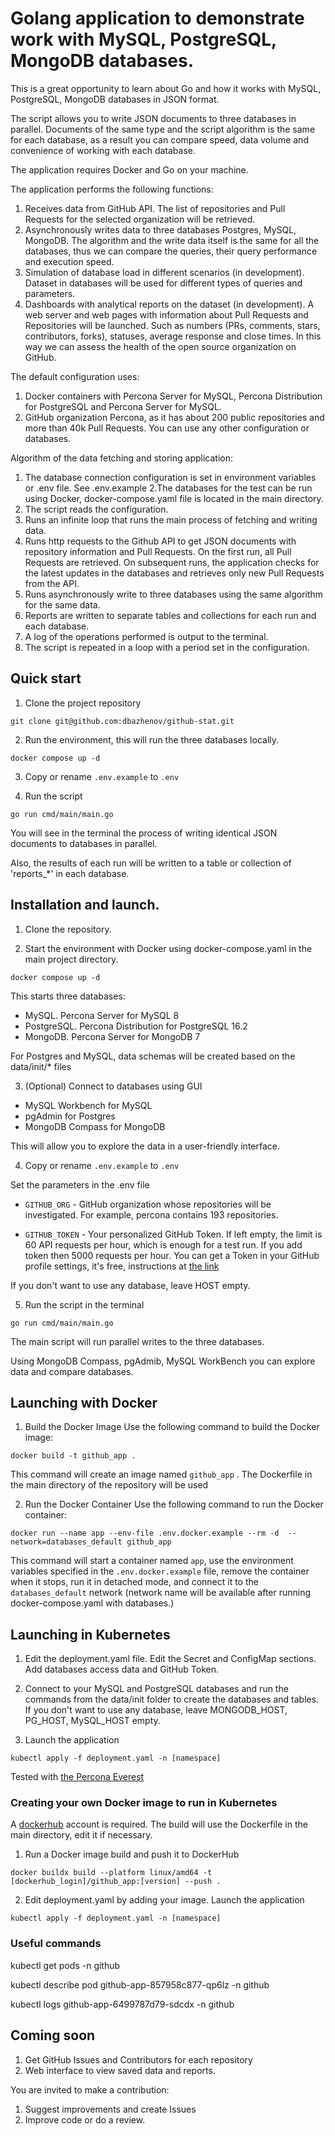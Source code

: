 # Golang application to demonstrate work with MySQL, PostgreSQL, MongoDB databases.

This is a great opportunity to learn about Go and how it works with MySQL, PostgreSQL, MongoDB databases in JSON format.

The script allows you to write JSON documents to three databases in parallel. Documents of the same type and the script algorithm is the same for each database, as a result you can compare speed, data volume and convenience of working with each database. 

The application requires Docker and Go on your machine.

The application performs the following functions:
1. Receives data from GitHub API. The list of repositories and Pull Requests for the selected organization will be retrieved. 
2. Asynchronously writes data to three databases Postgres, MySQL, MongoDB. The algorithm and the write data itself is the same for all the databases, thus we can compare the queries, their query performance and execution speed.
3. Simulation of database load in different scenarios (in development). Dataset in databases will be used for different types of queries and parameters.
4. Dashboards with analytical reports on the dataset (in development). A web server and web pages with information about Pull Requests and Repositories will be launched. Such as numbers (PRs, comments, stars, contributors, forks), statuses, average response and close times. In this way we can assess the health of the open source organization on GitHub.

The default configuration uses:
1. Docker containers with Percona Server for MySQL, Percona Distribution for PostgreSQL and Percona Server for MySQL. 
2. GitHub organization Percona, as it has about 200 public repositories and more than 40k Pull Requests.
You can use any other configuration or databases. 

Algorithm of the data fetching and storing application:
1. The database connection configuration is set in environment variables or .env file. See .env.example
2.The databases for the test can be run using Docker, docker-compose.yaml file is located in the main directory.
3. The script reads the configuration.
4. Runs an infinite loop that runs the main process of fetching and writing data. 
5. Runs http requests to the Github API to get JSON documents with repository information and Pull Requests. On the first run, all Pull Requests are retrieved. On subsequent runs, the application checks for the latest updates in the databases and retrieves only new Pull Requests from the API.
6. Runs asynchronously write to three databases using the same algorithm for the same data. 
7. Reports are written to separate tables and collections for each run and each database.
8. A log of the operations performed is output to the terminal. 
9. The script is repeated in a loop with a period set in the configuration.

## Quick start

1. Clone the project repository

`git clone git@github.com:dbazhenov/github-stat.git`

2. Run the environment, this will run the three databases locally.

`docker compose up -d`

3. Copy or rename `.env.example` to `.env`

4. Run the script

`go run cmd/main/main.go`

You will see in the terminal the process of writing identical JSON documents to databases in parallel.

Also, the results of each run will be written to a table or collection of 'reports_*' in each database.

## Installation and launch.

1. Clone the repository.

2. Start the environment with Docker using docker-compose.yaml in the main project directory.

`docker compose up -d`

This starts three databases:
- MySQL. Percona Server for MySQL 8
- PostgreSQL. Percona Distribution for PostgreSQL 16.2
- MongoDB. Percona Server for MongoDB 7

For Postgres and MySQL, data schemas will be created based on the data/init/* files

3. (Optional) Connect to databases using GUI
- MySQL Workbench for MySQL
- pgAdmin for Postgres
- MongoDB Compass for MongoDB

This will allow you to explore the data in a user-friendly interface.

4. Copy or rename `.env.example` to `.env`

Set the parameters in the .env file

- `GITHUB_ORG` - GitHub organization whose repositories will be investigated. For example, percona contains 193 repositories. 

- `GITHUB_TOKEN` - Your personalized GitHub Token. If left empty, the limit is 60 API requests per hour, which is enough for a test run. If you add token then 5000 requests per hour. You can get a Token in your GitHub profile settings, it's free, instructions at [the link](https://docs.github.com/en/authentication/keeping-your-account-and-data-secure/managing-your-personal-access-tokens)

If you don't want to use any database, leave HOST empty.

5. Run the script in the terminal

`go run cmd/main/main.go`

The main script will run parallel writes to the three databases.

Using MongoDB Compass, pgAdmib, MySQL WorkBench you can explore data and compare databases.

## Launching with Docker

1. Build the Docker Image Use the following command to build the Docker image:

`docker build -t github_app .`

This command will create an image named `github_app` . The Dockerfile in the main directory of the repository will be used

2. Run the Docker Container Use the following command to run the Docker container:

`docker run --name app --env-file .env.docker.example --rm -d  --network=databases_default github_app`

This command will start a container named `app`, use the environment variables specified in the `.env.docker.example` file, remove the container when it stops, run it in detached mode, and connect it to the `databases_default` network (network name will be available after running docker-compose.yaml with databases.)

## Launching in Kubernetes

1. Edit the deployment.yaml file. Edit the Secret and ConfigMap sections. Add databases access data and GitHub Token. 

2. Connect to your MySQL and PostgreSQL databases and run the commands from the data/init folder to create the databases and tables. If you don't want to use any database, leave MONGODB_HOST, PG_HOST, MySQL_HOST empty.

3. Launch the application

`kubectl apply -f deployment.yaml -n [namespace]`

Tested with [the Percona Everest](https://docs.percona.com/everest/index.html)

### Creating your own Docker image to run in Kubernetes

A [dockerhub](https://hub.docker.com/) account is required. The build will use the Dockerfile in the main directory, edit it if necessary.

1. Run a Docker image build and push it to DockerHub

`docker buildx build --platform linux/amd64 -t [dockerhub_login]/github_app:[version] --push .`

2. Edit deployment.yaml by adding your image. Launch the application

`kubectl apply -f deployment.yaml -n [namespace]`

### Useful commands

kubectl get pods -n github

kubectl describe pod github-app-857958c877-qp6lz -n github

kubectl logs github-app-6499787d79-sdcdx -n github

## Coming soon

1. Get GitHub Issues and Contributors for each repository 
2. Web interface to view saved data and reports.

You are invited to make a contribution:
1. Suggest improvements and create Issues
2. Improve code or do a review.

